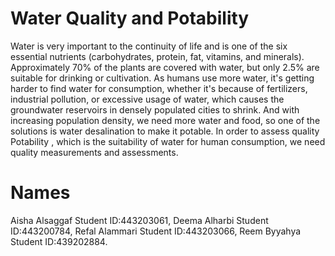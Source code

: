 # Water Quality and Potability
Water is very important to the continuity of life and is one of the six essential nutrients (carbohydrates, protein, fat, vitamins, and minerals).
Approximately 70% of the plants are covered with water, but  only 2.5% are suitable for drinking or cultivation.
As humans use more water, it's getting harder to find water for consumption, whether it's because of fertilizers, industrial pollution, or excessive usage of water, which causes the groundwater reservoirs in densely populated cities to shrink.
And with increasing population density, we need more water and food, so one of the solutions is water desalination to make it potable. In order to assess quality Potability , which is the suitability of water for human consumption, we need quality measurements and assessments.



# Names
Aisha Alsaggaf Student ID:443203061,
Deema Alharbi Student ID:443200784,
Refal Alammari Student ID:443203066,
Reem Byyahya Student ID:439202884.

